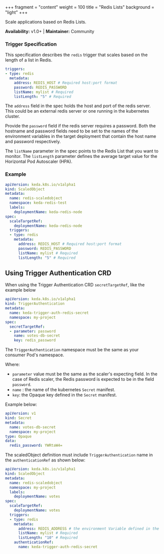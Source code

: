 +++
fragment = "content"
weight = 100
title = "Redis Lists"
background = "light"
+++

Scale applications based on Redis Lists.

**Availability:** v1.0+ | **Maintainer:** Community

<!--more-->

### Trigger Specification

This specification describes the `redis` trigger that scales based on the length of a list in Redis.

```yaml
triggers:
- type: redis
  metadata:
    address: REDIS_HOST # Required host:port format
    password: REDIS_PASSWORD
    listName: mylist # Required
    listLength: "5" # Required
```

The `address` field in the spec holds the host and port of the redis server. This could be an external redis server or one running in the kubernetes cluster.

Provide the `password` field if the redis server requires a password. Both the hostname and password fields need to be set to the names of the environment variables in the target deployment that contain the host name and password respectively.

The `listName` parameter in the spec points to the Redis List that you want to monitor. The `listLength` parameter defines the average target value for the Horizontal Pod Autoscaler (HPA).

### Example

```yaml
apiVersion: keda.k8s.io/v1alpha1
kind: ScaledObject
metadata:
  name: redis-scaledobject
  namespace: keda-redis-test
  labels:
    deploymentName: keda-redis-node
spec:
  scaleTargetRef:
    deploymentName: keda-redis-node
  triggers:
  - type: redis
    metadata:
      address: REDIS_HOST # Required host:port format
      password: REDIS_PASSWORD
      listName: mylist # Required
      listLength: "5" # Required
```

## Using Trigger Authentication CRD

When using the Trigger Authentication CRD `secretTargetRef`, like the example below

```yaml
apiVersion: keda.k8s.io/v1alpha1
kind: TriggerAuthentication
metadata:
  name: keda-trigger-auth-redis-secret
  namespace: my-project
spec:
  secretTargetRef: 
  - parameter: password 
    name: votes-db-secret 
    key: redis_password 
```    

The `TriggerAuthentication` namespace must be the same as your consumer Pod's namespace.

Where:

* `parameter` value must be the same as the scaler's expecting field.  In the case of Redis scaler, the Redis password is expected to be in the field `password`.
* `name` : the name of the kubernetes `Secret` manifest.
* `key`: the Opaque key defined in the `Secret` manifest.

Example below:

```yaml
apiVersion: v1
kind: Secret
metadata:
  name: votes-db-secret
  namespace: my-project
type: Opaque
data:
  redis_password: YWRtaW4=
```

The scaledObject definition must include `TriggerAuthentication` name in the `authenticationRef` as shown below:

```yaml
apiVersion: keda.k8s.io/v1alpha1
kind: ScaledObject
metadata:
  name: redis-scaledobject
  namespace: my-project
  labels:
    deploymentName: votes
spec:
  scaleTargetRef:
    deploymentName: votes
  triggers:
  - type: redis
    metadata:
      address: REDIS_ADDRESS # the environment Variable defined in the Pod, the value is in the format host:port
      listName: mylist # Required
      listLength: "10" # Required
    authenticationRef: 
      name: keda-trigger-auth-redis-secret       
```